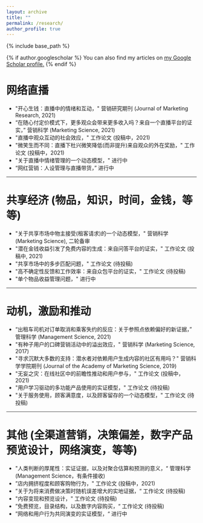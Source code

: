```yaml
---
layout: archive
title: ""
permalink: /research/
author_profile: true
---
```


{% include base_path %}

{% if author.googlescholar %}
  You can also find my articles on <u><a href="{{author.googlescholar}}">my Google Scholar profile</a>.</u>
{% endif %}


网络直播
======
* "开心生钱：直播中的情绪和互动，" 营销研究期刊 (Journal of Marketing Research, 2021)
* “在随心付定价模式下，更多观众会带来更多收入吗？来自一个直播平台的证实，” 营销科学 (Marketing Science, 2021)
* "直播中观众互动的社会效应，" 工作论文 (投稿中，2021)
* "微笑生而不同：直播下杜兴微笑降低(而非提升)来自观众的外在奖励，" 工作论文 (投稿中，2021)
* "关于直播中情绪管理的一个动态模型，" 进行中
* “网红营销：人设管理与直播带货，” 进行中

<hr style="height:1px;border:none;color:#333;background-color:#333;">

共享经济 (物品，知识，时间，金钱，等等)
======
* "关于共享市场中物主接受(租客请求)的一个动态模型，" 营销科学 (Marketing Science), 二轮备审
* "潜在金钱收益引发了免费内容的生成：来自问答平台的证实，" 工作论文 (投稿中, 2021)
* "共享市场中的多步匹配问题，" 工作论文 (待投稿)
* "高不确定性反馈和工作效率：来自众包平台的证实，" 工作论文 (待投稿)
* "单个物品收益管理问题，" 进行中

<hr style="height:1px;border:none;color:#333;background-color:#333;">

动机，激励和推动
======
* “出租车司机对订单取消和乘客失约的反应：关于参照点依赖偏好的新证据，” 管理科学 (Management Science, 2021)
* "有种子用户的口碑营销活动中的溢出效应，" 营销科学 (Marketing Science, 2017)
* "寻求沉默大多数的支持：潜水者对依赖用户生成内容的社区有用吗？" 营销科学学院期刊 (Journal of the Academy of Marketing Science, 2019)
* "无妄之灾：在线社区中的前瞻性推动和用户参与，" 工作论文 (投稿中，2021)
* "用户学习驱动的多功能产品使用的实证模型，" 工作论文 (待投稿)
* "关于服务使用，顾客满意度，以及顾客留存的一个动态模型，" 工作论文 (待投稿)

<hr style="height:1px;border:none;color:#333;background-color:#333;">

其他 (全渠道营销，决策偏差，数字产品预览设计，网络演变，等等)
======
* "人类判断的厚尾性：实证证据，以及对聚合估算和预测的意义，“ 管理科学 (Management Science，有条件接收)
* ”店内拥挤程度和顾客购物行为，" 工作论文 (投稿中，2021)
* ”关于为将来消费做决策时随机误差增大的实地证据，“ 工作论文 (待投稿)
* "内容变现和预览设计，" 工作论文 (待投稿)
* ”免费预览，目录结构，以及数字内容购买，“ 工作论文 (待投稿)
* ”网络和用户行为共同演变的实证模型，“ 进行中


<!-- below includes the original papers -->
<!--

{% for post in site.publications reversed %}
  {% include archive-single.html %}
{% endfor %}

-->